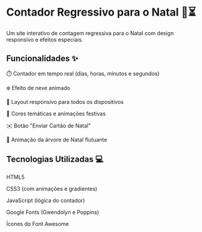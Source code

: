 # Contador Regressivo para o Natal 🎄⏳
Um site interativo de contagem regressiva para o Natal com design responsivo e efeitos especiais.

## Funcionalidades ✨
⏱️ Contador em tempo real (dias, horas, minutos e segundos)

❄️ Efeito de neve animado

📱 Layout responsivo para todos os dispositivos

🎨 Cores temáticas e animações festivas

✉️ Botão "Enviar Cartão de Natal"

🌟 Animação da árvore de Natal flutuante

## Tecnologias Utilizadas 💻
HTML5

CSS3 (com animações e gradientes)

JavaScript (lógica do contador)

Google Fonts (Gwendolyn e Poppins)

Ícones do Font Awesome
